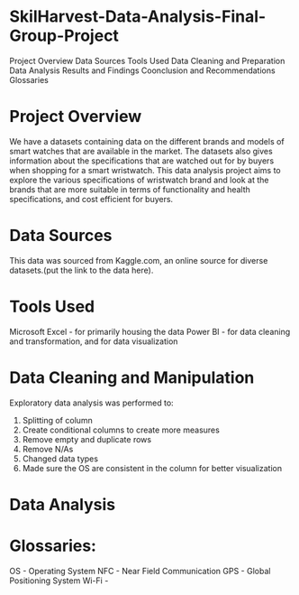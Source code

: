 # SkilHarvest-Data-Analysis-Final-Group-Project

Project Overview
Data Sources
Tools Used
Data Cleaning and Preparation
Data Analysis
Results and Findings
Coonclusion and Recommendations
Glossaries

# Project Overview
We have a datasets containing data on the different brands and models of smart watches that are available in the market. The datasets also gives information about the specifications that are watched out for by buyers when shopping for a smart wristwatch. This data analysis project aims to explore the various specifications of wristwatch brand and look at the brands that are more suitable in terms of functionality and health specifications, and cost efficient for buyers.

# Data Sources
This data was sourced from Kaggle.com, an online source for diverse datasets.(put the link to the data here).

# Tools Used
Microsoft Excel - for primarily housing the data
Power BI - for data cleaning and transformation, and for data visualization

# Data Cleaning and Manipulation
Exploratory data analysis was performed to:
1. Splitting of column
2. Create conditional columns to create more measures
3. Remove empty and duplicate rows
4. Remove N/As
5. Changed data types
6. Made sure the OS are consistent in the column for better visualization

# Data Analysis


# Glossaries:
OS - Operating System
NFC - Near Field Communication
GPS - Global Positioning System
Wi-Fi - 
